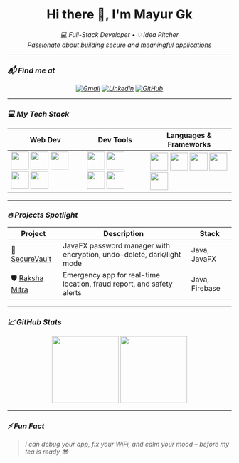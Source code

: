 <h1 align="center">Hi there 👋, I'm Mayur Gk</h1>

<p align="center">
  <i>💻 Full-Stack Developer • 💡 Idea Pitcher<br/>
  Passionate about building secure and meaningful applications
</p>

---

### 📬 Find me at

<p align="center">
  <a href="mailto:mayurgk29mqk@gmail.com"><img alt="Gmail" src="https://img.shields.io/badge/Gmail-D14836?style=for-the-badge&logo=gmail&logoColor=white"/></a>
  <a href="https://www.linkedin.com/in/mayur-gk-a88618250/"><img alt="LinkedIn" src="https://img.shields.io/badge/LinkedIn-blue?style=for-the-badge&logo=linkedin&logoColor=white"/></a>
  <a href="https://github.com/Mayur29042004"><img alt="GitHub" src="https://img.shields.io/badge/GitHub-181717?style=for-the-badge&logo=github&logoColor=white"/></a>
</p>

---

### 💻 My Tech Stack

| Web Dev | Dev Tools | Languages & Frameworks |
|--------|------------|------------------------|
| <img src="https://cdn.jsdelivr.net/gh/devicons/devicon/icons/html5/html5-original.svg" width="40"/> <img src="https://cdn.jsdelivr.net/gh/devicons/devicon/icons/css3/css3-original.svg" width="40"/> <img src="https://cdn.jsdelivr.net/gh/devicons/devicon/icons/javascript/javascript-original.svg" width="40"/> <img src="https://cdn.jsdelivr.net/gh/devicons/devicon/icons/react/react-original.svg" width="40"/> <img src="https://www.vectorlogo.zone/logos/tailwindcss/tailwindcss-icon.svg" width="40"/> | <img src="https://cdn.jsdelivr.net/gh/devicons/devicon/icons/github/github-original.svg" width="40"/> <img src="https://cdn.jsdelivr.net/gh/devicons/devicon/icons/git/git-original.svg" width="40"/> <img src="https://cdn.jsdelivr.net/gh/devicons/devicon/icons/linux/linux-original.svg" width="40"/> <img src="https://cdn.jsdelivr.net/gh/devicons/devicon/icons/firebase/firebase-plain.svg" width="40"/> | <img src="https://cdn.jsdelivr.net/gh/devicons/devicon/icons/java/java-original.svg" width="40"/> <img src="https://cdn.jsdelivr.net/gh/devicons/devicon/icons/c/c-original.svg" width="40"/> <img src="https://cdn.jsdelivr.net/gh/devicons/devicon/icons/cplusplus/cplusplus-original.svg" width="40"/> <img src="https://cdn.jsdelivr.net/gh/devicons/devicon/icons/mysql/mysql-original.svg" width="40"/> <img src="https://upload.wikimedia.org/wikipedia/commons/9/92/JavaFX_Logo.png" width="40"/> |

---

### 🔥 Projects Spotlight

| Project | Description | Stack |
|--------|-------------|--------|
|🔐 [SecureVault](https://github.com/Mayur29042004/SecureVault-Java) | JavaFX password manager with encryption, undo-delete, dark/light mode | Java, JavaFX |
| 🛡 [Raksha Mitra](https://github.com/Mayur29042004/rakshamitra) | Emergency app for real-time location, fraud report, and safety alerts | Java, Firebase |
---

### 📈 GitHub Stats

<p align="center">
  <img src="https://github-readme-stats.vercel.app/api?username=Mayur29042004&show_icons=true&theme=radical" height="150"/>
  <img src="https://github-readme-streak-stats.herokuapp.com/?user=Mayur29042004&theme=radical" height="150"/>
</p>

---

### ⚡ Fun Fact
> I can debug your app, fix your WiFi, and calm your mood – before my tea is ready 😎
